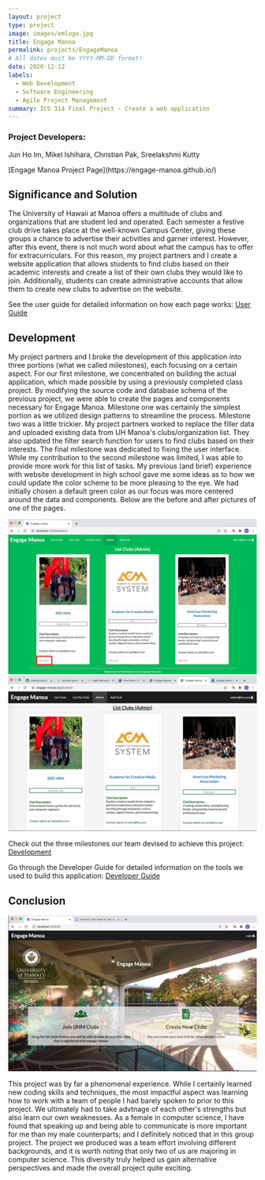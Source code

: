 ```yaml
---
layout: project
type: project
image: images/emlogo.jpg
title: Engage Manoa
permalink: projects/EngageManoa
# All dates must be YYYY-MM-DD format!
date: 2020-12-12
labels:
  - Web Development
  - Software Engineering
  - Agile Project Management
summary: ICS 314 Final Project - Create a web application
---
```


<h3>Project Developers:</h3>
<p>Jun Ho Im, Mikel Ishihara, Christian Pak, Sreelakshmi Kutty</p>
[Engage Manoa Project Page](https://engage-manoa.github.io/)

## Significance and Solution
<p>The University of Hawaii at Manoa offers a multitude of clubs and organizations that are student led and operated. Each semester a festive club drive takes place at the well-known Campus Center, giving these groups a chance to advertise their activities and garner interest. However, after this event, there is not much word about what the campus has to offer for extracurriculars. For this reason, my project partners and I create a website application that allows students to find clubs based on their academic interests and create a list of their own clubs they would like to join. Additionally, students can create administrative accounts that allow them to create new clubs to advertise on the website.</p>

See the user guide for detailed information on how each page works: [User Guide](https://engage-manoa.github.io/#user-guide)

## Development
<p>My project partners and I broke the development of this application into three portions (what we called milestones), each focusing on a certain aspect. For our first milestone, we concentrated on building the actual application, which made possible by using a previously completed class project. By modifying the source code and database schema of the previous project, we were able to create the pages and components necessary for Engage Manoa. Milestone one was certainly the simplest portion as we utilized design patterns to streamline the process. Milestone two was a little trickier. My project partners worked to replace the filler data and uploaded existing data from UH Manoa's clubs/organization list. They also updated the filter search function for users to find clubs based on their interests. The final milestone was dedicated to fixing the user interface. While my contribution to the second milestone was limited, I was able to provide more work for this list of tasks. My previous (and brief) experience with website development in high school gave me some ideas as to how we could update the color scheme to be more pleasing to the eye. We had initially chosen a default green color as our focus was more centered around the data and components. Below are the before and after pictures of one of the pages. </p>

<img class="ui medium image" src="../images/emadmin1.jpg"> 
<img class="ui medium image" src="../images/emadmin2.jpg">


Check out the three milestones our team devised to achieve this project: [Development](https://engage-manoa.github.io/#development) 

Go through the Developer Guide for detailed information on the tools we used to build this application: [Developer Guide](https://engage-manoa.github.io/#developer-guide)

## Conclusion
<img class="ui small left floated image" src="../images/emlanding.jpg">
<p>This project was by far a phenomenal experience. While I certainly learned new coding skills and techniques, the most impactful aspect was learning how to work with a team of people I had barely spoken to prior to this project. We ultimately had to take advtnage of each other's strengths but also learn our own weaknesses. As a female in computer science, I have found that speaking up and being able to communicate is more important for me than my male counterparts; and I definitely noticed that in this group project. The project we produced was a team effort involving different backgrounds, and it is worth noting that only two of us are majoring in computer science. This diversity truly helped us gain alternative perspectives and made the overall project quite exciting.</p>


